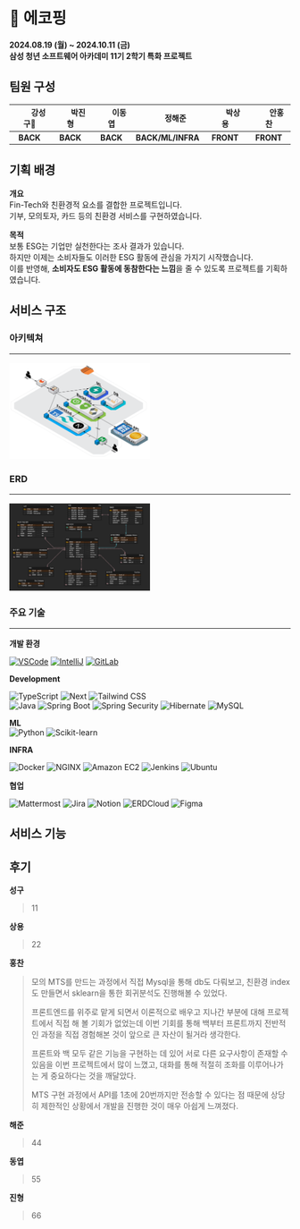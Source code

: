 # 🍃 에코핑

**2024.08.19 (월) ~ 2024.10.11 (금)**  
**삼성 청년 소프트웨어 아카데미 11기 2학기 특화 프로젝트**

## 팀원 구성

| 　　 **강성구👑**　 | 　　**박진형** 　　 | 　　**이동엽**　　 | 　　**정해준**　　 | 　　**박상용**　　 | 　　**안홍찬**　　 |
| :-----------------: | :-----------------: | :----------------: | :----------------: | :----------------: | :----------------: |
|      **BACK**       |      **BACK**       |      **BACK**      | **BACK/ML/INFRA**  |     **FRONT**      |     **FRONT**      |

## 기획 배경

**개요**  
Fin-Tech와 친환경적 요소를 결합한 프로젝트입니다.  
기부, 모의토자, 카드 등의 친환경 서비스를 구현하였습니다.

**목적**  
보통 ESG는 기업만 실천한다는 조사 결과가 있습니다.  
하지만 이제는 소비자들도 이러한 ESG 활동에 관심을 가지기 시작했습니다.  
이를 반영해, **소비자도 ESG 활동에 동참한다는 느낌**을 줄 수 있도록 프로젝트를 기획하였습니다.

## 서비스 구조

### 아키텍쳐<hr>

<img src="./exec/img/아키텍쳐.png" alt="아키텍쳐" width="50%">

### ERD<hr>

<img src="./exec/img/erd.png" alt="erd" width="50%">

### 주요 기술<hr>

**개발 환경**

[![VSCode](https://img.shields.io/badge/VS%20Code-007ACC?&logo=visual-studio-code&logoColor=white)](https://code.visualstudio.com/)
[![IntelliJ](https://img.shields.io/badge/IntelliJ%20IDEA-000000?&logo=intellij-idea&logoColor=white)](https://www.jetbrains.com/idea/)
[![GitLab](https://img.shields.io/badge/GitLab-FC6D26?&logo=gitlab&logoColor=white)](https://lab.ssafy.com/s11-webmobile1-sub2/S11P12A804)

**Development**

![TypeScript](https://img.shields.io/badge/TypeScript-3178C6?&logo=typescript&logoColor=white)
![Next](https://img.shields.io/badge/Next-000000?&logo=nextdotjs&logoColor=white)
![Tailwind CSS](https://img.shields.io/badge/Tailwind%20CSS-38B2AC?&logo=tailwind-css&logoColor=white)  
![Java](https://img.shields.io/badge/Java-000000?&logo=openjdk&logoColor=white)
![Spring Boot](https://img.shields.io/badge/Spring%20Boot-6DB33F?&logo=spring-boot&logoColor=white)
![Spring Security](https://img.shields.io/badge/Spring%20Security-6DB33F?&logo=spring-security&logoColor=white)
![Hibernate](https://img.shields.io/badge/Hibernate-59666C?&logo=hibernate&logoColor=white)
![MySQL](https://img.shields.io/badge/MySQL-4479A1?&logo=mysql&logoColor=white)

**ML**  
![Python](https://img.shields.io/badge/Python-3776AB?&logo=python&logoColor=white)
![Scikit-learn](https://img.shields.io/badge/Scikit--learn-F7931E?&logo=scikit-learn&logoColor=white)

**INFRA**

![Docker](https://img.shields.io/badge/Docker-2496ED?&logo=docker&logoColor=white)
![NGINX](https://img.shields.io/badge/NGINX-009639?&logo=nginx&logoColor=white)
![Amazon EC2](https://img.shields.io/badge/Amazon%20EC2-FF9900?&logo=amazon-ec2&logoColor=white)
![Jenkins](https://img.shields.io/badge/Jenkins-D24939?&logo=jenkins&logoColor=white)
![Ubuntu](https://img.shields.io/badge/Ubuntu-E95420?&logo=ubuntu&logoColor=white)

**협업**

![Mattermost](https://img.shields.io/badge/Mattermost-0072C6?&logo=mattermost&logoColor=white)
![Jira](https://img.shields.io/badge/Jira-0052CC?&logo=jira&logoColor=white)
![Notion](https://img.shields.io/badge/Notion-000000?&logo=notion&logoColor=white)
![ERDCloud](https://img.shields.io/badge/ERDCloud-4285F4?&logo=cloud&logoColor=white)
![Figma](https://img.shields.io/badge/Figma-F24E1E?&logo=figma&logoColor=white)

## 서비스 기능

## 후기

**성구**

> 11

**상용**

> 22

**홍찬**

> 모의 MTS를 만드는 과정에서 직접 Mysql을 통해 db도 다뤄보고, 친환경 index도 만들면서 sklearn을 통한 회귀분석도 진행해볼 수 있었다.
> 
> 프론트엔드를 위주로 맡게 되면서 이론적으로 배우고 지나간 부분에 대해 프로젝트에서 직접 해 볼 기회가 없었는데 이번 기회를 통해 백부터 프론트까지 전반적인 과정을 직접 경험해본 것이 앞으로 큰 자산이 될거라 생각한다.
> 
> 프론트와 백 모두 같은 기능을 구현하는 데 있어 서로 다른 요구사항이 존재할 수 있음을 이번 프로젝트에서 많이 느꼈고, 대화를 통해 적절히 조화를 이루어나가는 게 중요하다는 것을 깨달았다.
> 
> MTS 구현 과정에서 API를 1초에 20번까지만 전송할 수 있다는 점 때문에 상당히 제한적인 상황에서 개발을 진행한 것이 매우 아쉽게 느껴졌다.

**해준**

> 44

**동엽**

> 55

**진형**

> 66
